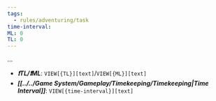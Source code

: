 ```yaml
---
tags:
  - rules/adventuring/task
time-interval: 
ML: 0
TL: 0
---
```

…

- ***❗TL/❗ML***: `VIEW[{TL}][text]`/`VIEW[{ML}][text]`
- ***[[../../Game System/Gameplay/Timekeeping/Timekeeping|Time Interval]]***: `VIEW[{time-interval}][text]`

